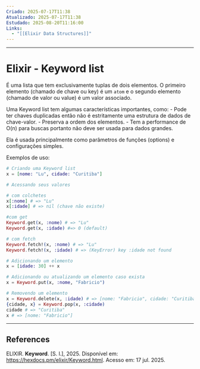 ```yaml
---
Criado: 2025-07-17T11:38
Atualizado: 2025-07-17T11:38
Estudado: 2025-08-20T11:16:00
Links:
  - "[[Elixir Data Structures]]"
---
```

---
# Elixir - Keyword list

É uma lista que tem exclusivamente tuplas de dois elementos. O primeiro elemento (chamado de chave ou key) é um `atom` e o segundo elemento (chamado de valor ou value) é um valor associado.

Uma Keyword list tem algumas características importantes, como:
	- Pode ter chaves duplicadas então não é estritamente uma estrutura de dados de chave-valor.
	- Preserva a ordem dos elementos.
	- Tem a performance de O(n) para buscas portanto não deve ser usada para dados grandes.

Ela é usada principalmente como parâmetros de funções (options) e configurações simples.

Exemplos de uso:

```elixir
# Criando uma Keyword list
x = [nome: "Lu", cidade: "Curitiba"]

# Acessando seus valores

# com colchetes
x[:nome] # => "Lu"
x[:idade] # => nil (chave não existe)

#com get
Keyword.get(x, :nome) # => "Lu"
Keyword.get(x, :idade) #=> 0 (default)

# com fetch
Keyword.fetch!(x, :nome) # => "Lu"
Keyword.fetch!(x, :idade) # => (KeyError) key :idade not found

# Adicionando um elemento
x = [idade: 30] ++ x

# Adicionando ou atualizando um elemento caso exista
x = Keyword.put(x, :nome, "Fabricio")

# Removendo um elemento
x = Keyword.delete(x, :idade) # => [nome: "Fabricio", cidade: "Curitiba]
{cidade, x} = Keyword.pop(x, :cidade) 
cidade # => "Curitiba"
x # => [nome: "Fabricio"]
```

---
## References

ELIXIR. **Keyword**. [S. l.], 2025. Disponível em: <https://hexdocs.pm/elixir/Keyword.html>. Acesso em: 17 jul. 2025.